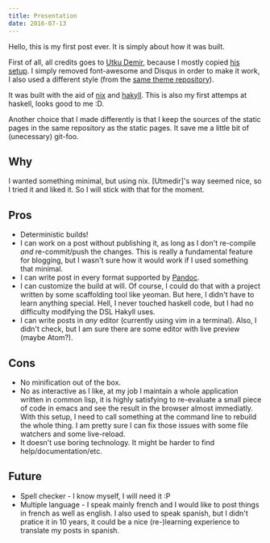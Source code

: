 ```yaml
---
title: Presentation
date: 2016-07-13
---
```


Hello, this is my first post ever.
It is simply about how it was built.

First of all, all credits goes to [Utku Demir](https://github.com/utdemir), because I mostly copied [his setup](http://utdemir.com/posts/hakyll-on-nixos.html). I simply removed font-awesome and Disqus in order to make it work, I also used a different style (from the [same theme repository](http://bootswatch.com/)).

It was built with the aid of [nix](http://nixos.org/nix/) and [hakyll](https://jaspervdj.be/hakyll/). This is also my first attemps at haskell, looks good to me :D.

Another choice that I made differently is that I keep the sources of the static pages in the same repository as the static pages. It save me a little bit of (unecessary) git-foo.

## Why

I wanted something minimal, but using nix. [Utmedir]'s way seemed nice, so I tried it and liked it. So I will stick with that for the moment.

## Pros

* Deterministic builds!
* I can work on a post without publishing it, as long as I don't re-compile _and_ re-commit/push the changes. This is really a fundamental feature for blogging, but I wasn't sure how it would work if I used something that minimal.
* I can write post in every format supported by [Pandoc](http://pandoc.org/).
* I can customize the build at will. Of course, I could do that with a project written by some scaffolding tool like yeoman. But here, I didn't have to learn anything special. Hell, I never touched haskell code, but I had no difficulty modifying the DSL Hakyll uses.
* I can write posts in _any_ editor (currently using vim in a terminal). Also, I didn't check, but I am sure there are some editor with live preview (maybe Atom?).

## Cons

* No minification out of the box.
* No as interactive as I like, at my job I maintain a whole application written in common lisp, it is highly satisfying to re-evaluate a small piece of code in emacs and see the result in the browser almost immediatly. With this setup, I need to call something at the command line to rebuild the whole thing. I am pretty sure I can fix those issues with some file watchers and some live-reload.
* It doesn't use boring technology. It might be harder to find help/documentation/etc.

## Future

* Spell checker - I know myself, I will need it :P
* Multiple language - I speak mainly french and I would like to post things in french as well as english. I also used to speak spanish, but I didn't pratice it in 10 years, it could be a nice (re-)learning experience to translate my posts in spanish.

